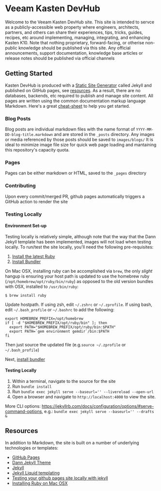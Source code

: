 # Veeam Kasten DevHub

Welcome to the Veeam Kasten DevHub site. This site is intended to servce as a publicly-accessible web property where engineers, architects, partners, and others
can share their experiences, tips, tricks, guides, recipes, etc around implementing, managing, integrating, and enhancing Kasten K10. Note that nothing proprietary,
forward-facing, or otherise non-public knowledge should be published via this site. Any official announcements, support documentation, knowledge base articles
or release notes should be published via official channels

## Getting Started

Kasten DevHub is produced with a [Static Site Generator](https://en.wikipedia.org/wiki/Static_site_generator) called Jekyll and published on GitHub pages, see [resources](#Resources). As a result, there are no databases, backends, etc required to publish and manage site content.  All pages are written using the common
documentation markup language Markdown. Here's a great [cheat-sheet](https://www.markdownguide.org/cheat-sheet/) to help you get started.

### Blog Posts

Blog posts are individual markdown files with the name format of `YYYY-MM-DD-blog-title.markdown` and are stored in the `_posts` directory. Any images or media
referenced by those posts should be saved to `images/blogs/` It is ideal to minimize image file size for quick web page loading and mantaining this repository's capacity quota.

### Pages

Pages can be either markdown or HTML, saved to the `_pages` directory

### Contributing

Upon every commit/merged PR, github pages automatically triggers a GitHub action to render the site

### Testing Locally

#### Environment Set-up

Testing locally is relatively simple, although note that the way that the Dann Jekyll template has been implemented, images will not load when testing locally. To run/test the site locally, you'll need the following pre-requisites:

1. [Install the latest Ruby](https://mac.install.guide/ruby/13.html)
2. [Install Bundler](https://bundler.io/)

On Mac OSX, installing ruby can be accomplished via `brew`, the only _slight_ hangup is ensuring your host path is updated to use the homebrew ruby (`/opt/homebrew/opt/ruby/bin/ruby`) as opposed to the old version bundles with OSX, installed to `/usr/bin/ruby`:

`$ brew install ruby`

Update hostpath. If using zsh, edit `~/.zshrc` or `~/.zprofile`. If using bash, edit `~/.bash_profile` or `~/.bashrc` to add the following:

```
export HOMEBREW_PREFIX=/opt/homebrew
if [ -d "$HOMEBREW_PREFIX/opt/ruby/bin" ]; then
  export PATH="$HOMEBREW_PREFIX/opt/ruby/bin:$PATH"
  export PATH=`gem environment gemdir`/bin:$PATH
fi
```
Then just source the updated file (e.g.`source ~/.zprofile` or `~/.bash_profile`)

Next, [install bundler](https://bundler.io/)

#### Testing Locally

1. Within a terminal, navigate to the source for the site
2. Run `bundle install`
3. Run `bundle exec jekyll serve --baseurl='' --livereload --open-url`
4. Open a browser and navigate to `http://localhost:4000` to view the site.

More CLI options: https://jekyllrb.com/docs/configuration/options/#serve-command-options,
e.g.: `bundle exec jekyll serve --baseurl='' --drafts &`

## Resources

In addition to Markdown, the site is built on a number of underlying technologies or templates:

- [GitHub Pages](https://pages.github.com/)
- [Dann Jekyll Theme](https://dann-jekyll.netlify.app/)
- [Jekyll](https://jekyllrb.com/)
- [Jekyll Liquid templating](https://jekyllrb.com/docs/liquid/)
- [Testing your github pages site locally with jekyll](https://docs.github.com/en/pages/setting-up-a-github-pages-site-with-jekyll/testing-your-github-pages-site-locally-with-jekyll)
- [Installing Ruby on Mac OSX](https://mac.install.guide/ruby/13.html)
